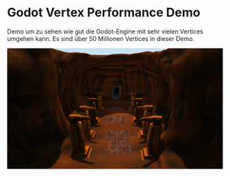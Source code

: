 # Godot Vertex Performance Demo
Demo um zu sehen wie gut die Godot-Engine mit sehr vielen Vertices umgehen kann. Es sind über 50 Millionen Vertices in dieser Demo.

![Intro](img/tumbnail.jpg)
